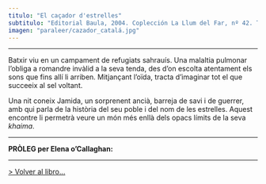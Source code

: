 ```yaml
---
titulo: "El caçador d'estrelles"
subtitulo: "Editorial Baula, 2004. Coplección La Llum del Far, nº 42. Traducido por *Elena o'Callaghan i Duch*"
imagen: "paraleer/cazador_catalá.jpg"
---
```

* * *

Batxir viu en un campament de refugiats sahrauís. Una malaltia pulmonar l’obliga a romandre invàlid a la seva tenda, des d’on escolta atentament els sons que fins allí li arriben. Mitjançant l’oïda, tracta d’imaginar tot el que succeeix al sel voltant.

Una nit coneix Jamida, un sorprenent ancià, barreja de savi i de guerrer, amb qui parla de la història del seu poble i del nom de les estrelles. Aquest encontre li permetrà veure un món més enllà dels opacs límits de la seva _khaima_.

* * *

**PRÒLEG per Elena o’Callaghan:**

* * *

[> Volver al libro…](http://www.ricardogomez.com/ver/libros/cazador)

